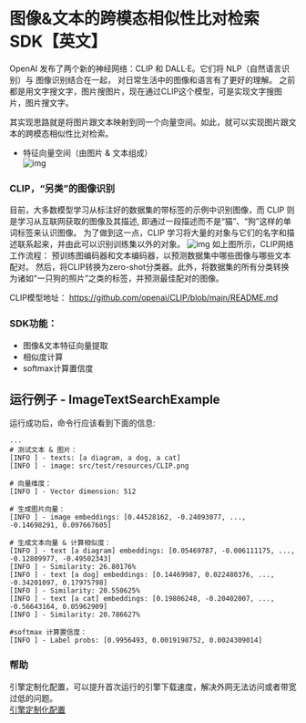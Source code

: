 # 图像&文本的跨模态相似性比对检索 SDK【英文】
OpenAI 发布了两个新的神经网络：CLIP 和 DALL·E。它们将 NLP（自然语言识别）与 图像识别结合在一起，
对日常生活中的图像和语言有了更好的理解。
之前都是用文字搜文字，图片搜图片，现在通过CLIP这个模型，可是实现文字搜图片，图片搜文字。

其实现思路就是将图片跟文本映射到同一个向量空间。如此，就可以实现图片跟文本的跨模态相似性比对检索。
- 特征向量空间（由图片 & 文本组成）  
![img](https://aias-home.oss-cn-beijing.aliyuncs.com/AIAS/nlp_sdks/clip_Imagesearch.png)

### CLIP，“另类”的图像识别
目前，大多数模型学习从标注好的数据集的带标签的示例中识别图像，而 CLIP 则是学习从互联网获取的图像及其描述, 
即通过一段描述而不是“猫”、“狗”这样的单词标签来认识图像。
为了做到这一点，CLIP 学习将大量的对象与它们的名字和描述联系起来，并由此可以识别训练集以外的对象。
![img](https://aias-home.oss-cn-beijing.aliyuncs.com/AIAS/nlp_sdks/clip.png)
如上图所示，CLIP网络工作流程： 预训练图编码器和文本编码器，以预测数据集中哪些图像与哪些文本配对。
然后，将CLIP转换为zero-shot分类器。此外，将数据集的所有分类转换为诸如“一只狗的照片”之类的标签，并预测最佳配对的图像。

CLIP模型地址：
https://github.com/openai/CLIP/blob/main/README.md

### SDK功能：
-  图像&文本特征向量提取
-  相似度计算
-  softmax计算置信度

## 运行例子 - ImageTextSearchExample
运行成功后，命令行应该看到下面的信息:
```text
...
# 测试文本 & 图片：
[INFO ] - texts: [a diagram, a dog, a cat]
[INFO ] - image: src/test/resources/CLIP.png

# 向量维度：
[INFO ] - Vector dimension: 512

# 生成图片向量：
[INFO ] - image embeddings: [0.44528162, -0.24093077, ..., -0.14698291, 0.097667605]

# 生成文本向量 & 计算相似度：
[INFO ] - text [a diagram] embeddings: [0.05469787, -0.006111175, ..., -0.12809977, -0.49502343]
[INFO ] - Similarity: 26.80176%
[INFO ] - text [a dog] embeddings: [0.14469987, 0.022480376, ..., -0.34201097, 0.17975798]
[INFO ] - Similarity: 20.550625%
[INFO ] - text [a cat] embeddings: [0.19806248, -0.20402007, ..., -0.56643164, 0.05962909]
[INFO ] - Similarity: 20.786627%

#softmax 计算置信度：
[INFO ] - Label probs: [0.9956493, 0.0019198752, 0.0024309014]

```

### 帮助 
引擎定制化配置，可以提升首次运行的引擎下载速度，解决外网无法访问或者带宽过低的问题。         
[引擎定制化配置](http://aias.top/engine_cpu.html)